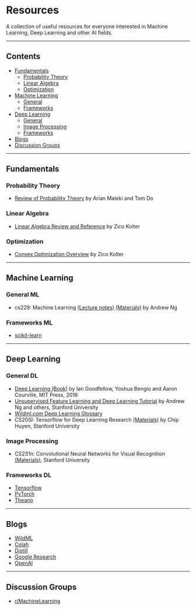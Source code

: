 # Resources
A collection of useful resources for everyone interested in Machine Learning, Deep Learning and other AI fields.

***

## Contents

* [Fundamentals](#fundamentals)
  * [Probability Theory](#probability-theory)
  * [Linear Algebra](#linear-algebra)
  * [Optimization](#optimization)
* [Machine Learning](#machine-learning)
  * [General](#general-ml)
  * [Frameworks](#frameworks-ml)
* [Deep Learning](#deep-learning)
  * [General](#general-dl)
  * [Image Processing](#image-processing)
  * [Frameworks](#frameworks-dl)
* [Blogs](#blogs)
* [Discussion Groups](#discussion-groups)

***

## Fundamentals

### Probability Theory

* [Review of Probability Theory](http://cs229.stanford.edu/section/cs229-prob.pdf) by Arian Maleki and Tom Do

### Linear Algebra

* [Linear Algebra Review and Reference](http://cs229.stanford.edu/section/cs229-linalg.pdf) by Zico Kolter

### Optimization

* [Convex Optimization Overview](http://cs229.stanford.edu/section/cs229-cvxopt.pdf) by Zico Kolter

***

## Machine Learning

### General ML

* cs229: Machine Learning [(Lecture notes)](http://cs229.stanford.edu/notes/cs229-notes1.pdf) [(Materials)](https://see.stanford.edu/Course/CS229) by Andrew Ng

### Frameworks ML

* [scikit-learn](http://scikit-learn.org/stable/)

***

## Deep Learning

### General DL

* [Deep Learning (Book)](http://www.deeplearningbook.org/) by Ian Goodfellow, Yoshua Bengio and Aaron Courville, MIT Press, 2016
* [Unsupervised Feature Learning and Deep Learning Tutorial](http://ufldl.stanford.edu/tutorial/) by Andrew Ng and others, Stanford University
* [*Wildml.com* Deep Learning Glossary](http://www.wildml.com/deep-learning-glossary)
* CS20SI: Tensorflow for Deep Learning Research [(Materials)](http://web.stanford.edu/class/cs20si/syllabus.html) by Chip Huyen, Stanford University 

### Image Processing

* CS231n: Convolutional Neural Networks for Visual Recognition [(Materials)](http://cs231n.github.io/), Stanford University

### Frameworks DL

* [Tensorflow](https://www.tensorflow.org/)
* [PyTorch](http://pytorch.org/)
* [Theano](http://deeplearning.net/software/theano/)

***

## Blogs

* [WildML](http://www.wildml.com/)
* [Colah](http://colah.github.io/)
* [Distill](http://distill.pub/)
* [Google Research](https://research.googleblog.com/)
* [OpenAI](https://blog.openai.com/)

***

## Discussion Groups

* [r/MachineLearning](https://www.reddit.com/r/MachineLearning/)
